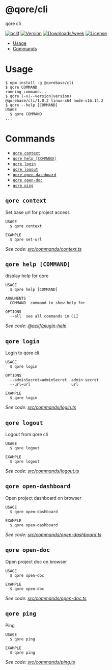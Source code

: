 @qore/cli
=========

qore cli

[![oclif](https://img.shields.io/badge/cli-oclif-brightgreen.svg)](https://oclif.io)
[![Version](https://img.shields.io/npm/v/@qore/cli.svg)](https://npmjs.org/package/@qore/cli)
[![Downloads/week](https://img.shields.io/npm/dw/@qore/cli.svg)](https://npmjs.org/package/@qore/cli)
[![License](https://img.shields.io/npm/l/@qore/cli.svg)](https://github.com/rrmdn/cli/blob/master/package.json)

<!-- toc -->
* [Usage](#usage)
* [Commands](#commands)
<!-- tocstop -->
# Usage
<!-- usage -->
```sh-session
$ npm install -g @qorebase/cli
$ qore COMMAND
running command...
$ qore (-v|--version|version)
@qorebase/cli/1.0.2 linux-x64 node-v16.14.2
$ qore --help [COMMAND]
USAGE
  $ qore COMMAND
...
```
<!-- usagestop -->
# Commands
<!-- commands -->
* [`qore context`](#qore-context)
* [`qore help [COMMAND]`](#qore-help-command)
* [`qore login`](#qore-login)
* [`qore logout`](#qore-logout)
* [`qore open-dashboard`](#qore-open-dashboard)
* [`qore open-doc`](#qore-open-doc)
* [`qore ping`](#qore-ping)

## `qore context`

Set base url for project access

```
USAGE
  $ qore context

EXAMPLE
  $ qore set-url
```

_See code: [src/commands/context.ts](https://github.com/rrmdn/cli/blob/v1.0.2/src/commands/context.ts)_

## `qore help [COMMAND]`

display help for qore

```
USAGE
  $ qore help [COMMAND]

ARGUMENTS
  COMMAND  command to show help for

OPTIONS
  --all  see all commands in CLI
```

_See code: [@oclif/plugin-help](https://github.com/oclif/plugin-help/blob/v3.3.1/src/commands/help.ts)_

## `qore login`

Login to qore cli

```
USAGE
  $ qore login

OPTIONS
  --adminSecret=adminSecret  admin secret
  --url=url                  url

EXAMPLE
  $ qore login
```

_See code: [src/commands/login.ts](https://github.com/rrmdn/cli/blob/v1.0.2/src/commands/login.ts)_

## `qore logout`

Logout from qore cli

```
USAGE
  $ qore logout

EXAMPLE
  $ qore logout
```

_See code: [src/commands/logout.ts](https://github.com/rrmdn/cli/blob/v1.0.2/src/commands/logout.ts)_

## `qore open-dashboard`

Open project dashboard on browser

```
USAGE
  $ qore open-dashboard

EXAMPLE
  $ qore open-dashboard
```

_See code: [src/commands/open-dashboard.ts](https://github.com/rrmdn/cli/blob/v1.0.2/src/commands/open-dashboard.ts)_

## `qore open-doc`

Open project doc on browser

```
USAGE
  $ qore open-doc

EXAMPLE
  $ qore open-doc
```

_See code: [src/commands/open-doc.ts](https://github.com/rrmdn/cli/blob/v1.0.2/src/commands/open-doc.ts)_

## `qore ping`

Ping

```
USAGE
  $ qore ping

EXAMPLE
  $ qore ping
```

_See code: [src/commands/ping.ts](https://github.com/rrmdn/cli/blob/v1.0.2/src/commands/ping.ts)_
<!-- commandsstop -->
